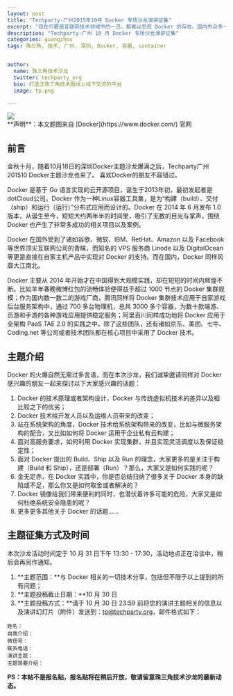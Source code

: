 ```yaml
---
layout: post
title: "Techparty-广州2015年10月 Docker 专场沙龙演讲征集"
excerpt: "现在只要是互联网技术领域中的一员，都难以忽视 Docker 的存在。国内外众多一流互联网厂商或团队对其的热烈追捧，以及各类科技媒体对其高频度的曝光，使得 Docker 成为了眼下最为火热的技术之一，下一场沙龙，就让我们来一起聊聊 Docker 的那些事！"
description: "Techparty-广州 10 月 Docker 专场沙龙演讲征集"
categories: guangzhou
tags: 珠三角, 技术, 广州, 深圳, Docker, 容器, container


author:
  name: 珠三角技术沙龙
  twitter: techparty_org
  bio: 打造泛珠三角技术圈线上线下交流的平台
  image: tp.png

---
```


<img src="http://77fktv.com1.z0.glb.clouddn.com/events/2015/09/shenzhen/docker.png" style='display:block;margin:auto;'>
**声明**：本文题图来自 [Docker](https://www.docker.com/) 官网

## 前言
金秋十月，随着10月18日的深圳Docker主题沙龙爆满之后，Techparty广州201510 Docker主题沙龙也来了。 喜欢Docker的朋友不容错过。


Docker 是基于 Go 语言实现的云开源项目，诞生于2013年初，最初发起者是dotCloud公司。Docker 作为一种Linux容器工具集，是为“构建（build）、交付（ship）和运行（运行）”分布式应用而设计的。Docker 在 2014 年 6 月发布 1.0 版本，从诞生至今，短短大约两年半的时间里，吸引了无数的目光与掌声，围绕 Docker 也产生了非常多成功的相关项目以及案例。

Docker 在国外受到了诸如谷歌、微软、IBM、RetHat、Amazon 以及 Facebook 等世界顶尖互联网公司的青睐，而知名的 VPS 服务商 Linode 以及 DigitalOcean 等更是直接在自家主机产品中实现对 Docker 的支持。而在国内，Docker 同样风靡大江南北。

Docker 主要从 2014 年开始才在中国得到大规模实践，却在短短的时间内辉煌不断。比如羊年春晚微博红包的流畅体验便得益于超过 1000 节点的 Docker 集群规模；作为国内数一数二的游戏厂商，腾讯同样将 Docker 集群技术应用于自家游戏后台服务架构中，通过 700 多台物理机，总共 3000 多个容器，为数十款端游、页游和手游的各种游戏应用提供稳定服务；阿里百川同样成功地将 Docker 应用于全架构 PaaS TAE 2.0 的实践之中。除了这些团队，还有诸如京东、美团、七牛、Coding.net 等公司或者技术团队都在核心项目中采用了 Docker 技术。

## 主题介绍
Docker 的火爆自然无需过多言语，而在本次沙龙，我们诚挚邀请同样对 Docker 感兴趣的朋友一起来探讨以下大家感兴趣的话题：

1. Docker 的技术原理或者架构设计，Docker 与传统虚拟机技术的差异以及相比较之下的优劣；
2. Docker 技术给开发人员以及运维人员带来的改变；
3. 站在系统架构的角度，Docker 技术给系统架构带来的改变，比如与微服务架构的配合，又比如如何将 Docker 运用于企业私有云构建；
4. 面对高服务要求，如何利用 Docker 实现集群，并且实现灵活调度以及保证稳定性；
5. 面对 Docker 提出的 Build、Ship 以及 Run 的理念，大家更多的是关注于构建（Build 和 Ship），还是部署（Run）？那么，大家又是如何实践的呢？
6. 金无足赤，在 Docker 实践中，你是否总结归纳了很多关于 Docker 本身的缺陷或不足，那么你又是如何取舍或者解决的？
7. Docker 镜像给我们带来便利的同时，也潜伏着许多可能的危险，大家又是如何杜绝系统安全隐患的呢？
8. 更多更多其他关于 Docker 的话题……



## 主题征集方式及时间
本次沙龙活动时间定于 10 月 31 日下午 13:30 - 17:30，活动地点正在洽谈中，稍后会再另作通知。

1. **主题范围：**与 Docker 相关的一切技术分享，包括但不限于以上提到的所有问题；
2. **主题投稿截止日期：**10 月 30 日
3. **主题投稿方式：**请于 10 月 30 日 23:59 前将您的演讲主题相关的信息以及演讲幻灯片（附件）发送到：tp@techparty.org，邮件格式如下：

  ```
  姓名：
  自我介绍：
  微信号：
  联系电话：
  演讲主题：
  主题简要介绍：
  ```

**PS：本帖不是报名贴，报名贴将在稍后开放，敬请留意珠三角技术沙龙的最新动态。**
